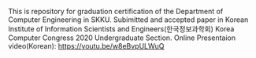 This is repository for graduation certification of the Department of Computer Engineering in SKKU. Subimitted and accepted paper in Korean Institute of Information Scientists and Engineers(한국정보과학회) Korea Computer Congress 2020 Undergraduate Section.
Online Presentaion video(Korean): https://youtu.be/w8eBvpULWuQ
